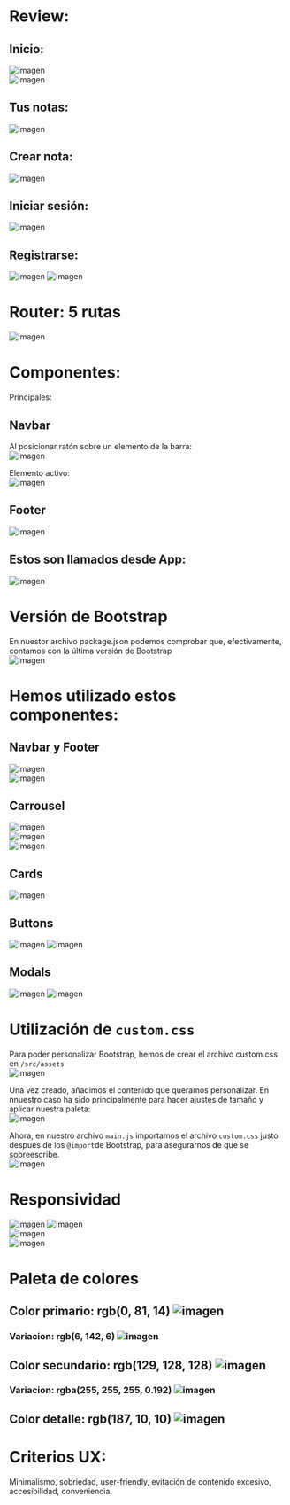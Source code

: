 # Review: 
## Inicio: 
![imagen](https://github.com/CatalinaRequenaF/Tus-Notas-Prototype/assets/91744454/ff2fd9b2-9376-4323-bfc4-804212106fff)  
![imagen](https://github.com/CatalinaRequenaF/Tus-Notas-Prototype/assets/91744454/3725c730-5e1a-4746-a871-f62a9adad922)



## Tus notas:  
![imagen](https://github.com/CatalinaRequenaF/Tus-Notas-Prototype/assets/91744454/4c4835ab-c740-4573-8314-52a56e5a2379)


## Crear nota:  
![imagen](https://github.com/CatalinaRequenaF/Tus-Notas-Prototype/assets/91744454/01659205-5157-4b35-a0bf-04869fbf084a)  

## Iniciar sesión:  
![imagen](https://github.com/CatalinaRequenaF/Tus-Notas-Prototype/assets/91744454/c47fd87a-3ec5-49fd-8d5c-2175843a89bd)

## Registrarse:
![imagen](https://github.com/CatalinaRequenaF/Tus-Notas-Prototype/assets/91744454/8f6ffd3a-02bf-4f0b-85d7-0d238bebec64)
![imagen](https://github.com/CatalinaRequenaF/Tus-Notas-Prototype/assets/91744454/202c85e9-77cd-48a8-87ab-66199a3265f0)

# Router: 5 rutas  
![imagen](https://github.com/CatalinaRequenaF/Tus-Notas-Prototype/assets/91744454/2e2a01d4-b174-44ab-a574-17e32196c196)


# Componentes: 
Principales: 
## Navbar  
Al posicionar ratón sobre un elemento de la barra:  
![imagen](https://github.com/CatalinaRequenaF/Tus-Notas-Prototype/assets/91744454/edf2e9fa-2ec6-4409-aa9c-a00439a46538)

Elemento activo:  
![imagen](https://github.com/CatalinaRequenaF/Tus-Notas-Prototype/assets/91744454/d34d962a-510a-4f97-8ea6-e13412ee3a9e)


## Footer  
![imagen](https://user-images.githubusercontent.com/91744454/223586551-06a20e4d-721e-4495-b6d0-f43d8fbc0524.png)

## Estos son llamados desde App:  
![imagen](https://user-images.githubusercontent.com/91744454/223586597-407105bf-6331-44ae-95b3-c06bec8dbe49.png)
  
  
# Versión de Bootstrap  
En nuestor archivo package.json podemos comprobar que, efectivamente, contamos con la última versión de Bootstrap  
![imagen](https://user-images.githubusercontent.com/91744454/223586809-326c7b1a-c42d-4499-8f20-e56516bbaf00.png)

# Hemos utilizado estos componentes:  
## Navbar y Footer
![imagen](https://user-images.githubusercontent.com/91744454/223586879-feda69a9-3cae-4f48-a498-a2c62fc4c6bf.png)  
![imagen](https://user-images.githubusercontent.com/91744454/223592211-cf81db22-9b12-449c-8c84-019539d240f8.png)


## Carrousel    
![imagen](https://user-images.githubusercontent.com/91744454/223586967-1f6e5079-06f3-49a3-b2c1-eda574055814.png)  
![imagen](https://user-images.githubusercontent.com/91744454/223592343-b618fe86-2237-46e5-a12c-44613fa23b4e.png)  
![imagen](https://user-images.githubusercontent.com/91744454/223592378-cda94756-96d8-4d47-97bb-f6b1ac82901e.png)  

  
##  Cards  
![imagen](https://user-images.githubusercontent.com/91744454/223587016-835487a2-9736-446d-b503-377a504e7084.png)

## Buttons    
![imagen](https://user-images.githubusercontent.com/91744454/223587067-1882438e-ef2b-494c-99b8-25457aceb4a2.png)
![imagen](https://user-images.githubusercontent.com/91744454/223587102-9bef34ef-6a88-4c34-85f2-1221bfe9de9e.png)
 
##  Modals  
![imagen](https://user-images.githubusercontent.com/91744454/223587212-09841e15-b027-44f8-a80f-b7de901bc62c.png)
![imagen](https://user-images.githubusercontent.com/91744454/223587236-b727bea0-69bd-4c1c-b6cf-fbea8a02dd06.png)

# Utilización de `custom.css`  
Para poder personalizar Bootstrap, hemos de crear el archivo custom.css en `/src/assets`  
![imagen](https://user-images.githubusercontent.com/91744454/223588102-652b4f30-6e81-48a9-910c-d9e4f176aea9.png)

Una vez creado, añadimos el contenido que queramos personalizar. En nnuestro caso ha sido principalmente para hacer ajustes de tamaño y aplicar nuestra paleta:  
![imagen](https://user-images.githubusercontent.com/91744454/223587414-98b459f0-c71a-4c07-bfa2-7640ee47faf9.png)  

Ahora, en nuestro archivo `main.js` importamos el archivo `custom.css` justo después de los `@import`de Bootstrap, para asegurarnos de que se sobreescribe.  
![imagen](https://user-images.githubusercontent.com/91744454/223591987-7eff738f-63a8-4336-8844-50626fb27925.png)


# Responsividad 
![imagen](https://user-images.githubusercontent.com/91744454/223589560-93ac456c-81ea-4c92-92f1-d0714a7dada7.png)
![imagen](https://user-images.githubusercontent.com/91744454/223589748-dcccac1a-ec27-4e3a-b06d-f153cf9aa988.png)  
![imagen](https://user-images.githubusercontent.com/91744454/223589793-b402aaab-5bb1-49aa-a368-25f6bd0d1bdd.png)  
![imagen](https://user-images.githubusercontent.com/91744454/223589825-66ef825d-4562-4894-bda9-670dd660b4c0.png)
  
 # Paleta de colores
 ## Color primario: rgb(0, 81, 14) ![imagen](https://user-images.githubusercontent.com/91744454/223590448-8f9620ff-ff11-44ea-8ae8-6610eac4e167.png)

 ### Variacion: rgb(6, 142, 6)  ![imagen](https://user-images.githubusercontent.com/91744454/223590704-8e85efa7-233a-4993-bc06-91d4c50a85e8.png)
 
 ## Color secundario: rgb(129, 128, 128)  ![imagen](https://user-images.githubusercontent.com/91744454/223590582-49adec52-ea9f-4d95-b58d-3dca50d94572.png)
 ### Variacion: rgba(255, 255, 255, 0.192)  ![imagen](https://user-images.githubusercontent.com/91744454/223590660-d350a6cf-1abd-47fb-bcb8-036d6ee753cc.png)

 
 ## Color detalle: rgb(187, 10, 10)  ![imagen](https://user-images.githubusercontent.com/91744454/223590769-1fd37687-6bc0-4691-8458-caac3bfb7071.png)


# Criterios UX: 
Minimalismo, sobriedad, user-friendly, evitación de contenido excesivo, accesibilidad, conveniencia.
